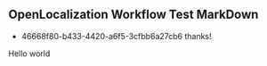 ## OpenLocalization Workflow Test MarkDown
* 46668f80-b433-4420-a6f5-3cfbb6a27cb6 
thanks!

Hello world